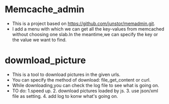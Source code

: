 # Memcache_admin
- This is a project based on https://github.com/junstor/memadmin.git.
- I add a menu with which we can get all the key-values from memcached without choosing one slab.In the meantime,we can specify the key or the value we want to find.

# dowmload_picture
- This is a tool to download pictures in the given urls.
- You can specify the method of download: file_get_content or curl.
- While downloading,you can check the log file to see what is going on.
- TO do: 1.speed up. 2. download pictures loaded by js. 3. use json/xml file as setting. 4. add log to konw what's going on. 
